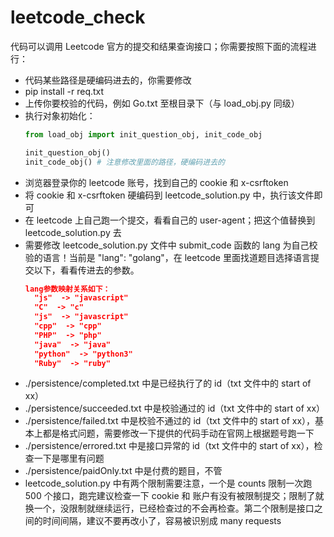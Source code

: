 # leetcode_check

代码可以调用 Leetcode 官方的提交和结果查询接口；你需要按照下面的流程进行：

- 代码某些路径是硬编码进去的，你需要修改
- pip install -r req.txt
- 上传你要校验的代码，例如 Go.txt 至根目录下（与 load_obj.py 同级）
- 执行对象初始化：
  ```python
  from load_obj import init_question_obj, init_code_obj

  init_question_obj()
  init_code_obj() # 注意修改里面的路径，硬编码进去的
  ```
- 浏览器登录你的 leetcode 账号，找到自己的 cookie 和 x-csrftoken
- 将 cookie 和 x-csrftoken 硬编码到 leetcode_solution.py 中，执行该文件即可
- 在 leetcode 上自己跑一个提交，看看自己的 user-agent；把这个值替换到 leetcode_solution.py 去
- 需要修改 leetcode_solution.py 文件中 submit_code 函数的 lang 为自己校验的语言！当前是 "lang": "golang"，在 leetcode 里面找道题目选择语言提交以下，看看传进去的参数。
  ```json
  lang参数映射关系如下：
    "js"  -> "javascript"
    "C"  -> "c"
    "js"  -> "javascript"
    "cpp"  -> "cpp"
    "PHP"  -> "php"
    "java"  -> "java"
    "python"  -> "python3"
    "Ruby"  -> "ruby"
  ```
- ./persistence/completed.txt 中是已经执行了的 id（txt 文件中的 start of xx）
- ./persistence/succeeded.txt 中是校验通过的 id（txt 文件中的 start of xx）
- ./persistence/failed.txt 中是校验不通过的 id（txt 文件中的 start of xx），基本上都是格式问题，需要修改一下提供的代码手动在官网上根据题号跑一下
- ./persistence/errored.txt 中是接口异常的 id（txt 文件中的 start of xx），检查一下是哪里有问题
- ./persistence/paidOnly.txt 中是付费的题目，不管
- leetcode_solution.py 中有两个限制需要注意，一个是 counts 限制一次跑 500 个接口，跑完建议检查一下 cookie 和 账户有没有被限制提交；限制了就换一个，没限制就继续运行，已经检查过的不会再检查。第二个限制是接口之间的时间间隔，建议不要再改小了，容易被识别成 many requests

